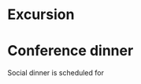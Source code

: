 # Excursion
<!-- 
{{% image "/como1.jpeg" "como lake" "max-width: 200px;" %}} &nbsp;&nbsp;
{{% image "/como2.jpeg" "como lake" "max-width: 200px;" %}} <br>
{{% image "/como3.jpeg" "sailing como lake" "max-width: 200px;" %}} &nbsp;&nbsp;
{{% image "/como4.jpeg" "como lake at night" "max-width: 200px;" %}} -->

<!-- {{< figure
  src="/como1.jpeg"
  caption="Como Lake from Villa del Grumello"
>}} &nbsp;&nbsp;
{{< figure
  src="/como2.jpeg"
  caption="Como Lake"
>}}
{{< figure
  src="/como3.jpeg"
  caption="Sailing Como Lake"
>}}  &nbsp;&nbsp;
{{< figure
  src="/images/examples/zion-national-park.jpg"
  caption="Como Lake at Night"
>}} -->

# Conference dinner

Social dinner is scheduled for 



